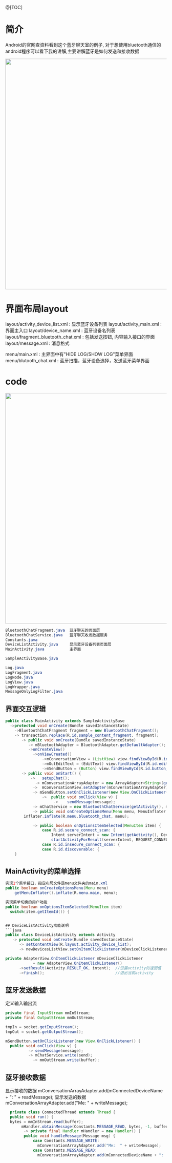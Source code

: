 @[TOC]

# 简介
Android的官网查资料看到这个蓝牙聊天室的例子, 对于想使用bluetooth通信的android程序可以看下我的讲解,主要讲解蓝牙是如何发送和接收数据

<div align="center">
<p>  </p> 
<img src="https://github.com/yangang123/yangang123.github.io/raw/master/3-android/resource/Android-BluetoothChat.jpg" height="720" width="1280" > 
</div>

# 界面布局layout 
layout/activity_device_list.xml  : 显示蓝牙设备列表
layout/activity_main.xml         : 界面主入口
layout/device_name.xml           : 蓝牙设备名列表
layout/fragment_bluetooth_chat.xml : 包括发送按钮, 内容输入接口的界面
layout/message.xml                : 消息格式
 
menu/main.xml                     : 主界面中有"HIDE LOG/SHOW LOG"菜单界面
menu/blutooth_chat.xml            : 蓝牙扫描，蓝牙设备选择，发送蓝牙菜单界面

# code 

<div align="center">
<p>  </p> 
<img src="https://github.com/yangang123/yangang123.github.io/raw/master/3-android/resource/Android-BluetoothChat-studio.png" height="720" width="1280" > 
</div>

```java
BluetoothChatFragment.java  蓝牙聊天的页面层
BluetoothChatService.java   蓝牙聊天收发数据服务
Constants.java     
DeviceListActivity.java     显示蓝牙设备列表页面层
MainActivity.java           主界面

SampleActivityBase.java

Log.java
LogFragment.java  
LogNode.java  
LogView.java  
LogWrapper.java  
MessageOnlyLogFilter.java
```
## 界面交互逻辑
```java
public class MainActivity extends SampleActivityBase
  ->protected void onCreate(Bundle savedInstanceState)
    ->BluetoothChatFragment fragment = new BluetoothChatFragment();
    -> transaction.replace(R.id.sample_content_fragment, fragment);                  //启动蓝牙聊天窗口 
       -> public void onCreate(Bundle savedInstanceState) 
          -> mBluetoothAdapter = BluetoothAdapter.getDefaultAdapter();
          ->onCreateView() 
            ->onViewCreated()
                ->mConversationView = (ListView) view.findViewById(R.id.in);
                ->mOutEditText = (EditText) view.findViewById(R.id.edit_text_out);
                ->mSendButton = (Button) view.findViewById(R.id.button_send);
       -> public void onStart() {
           ->   setupChat();
             -> mConversationArrayAdapter = new ArrayAdapter<String>(getActivity(), R.layout.message);
            ->  mConversationView.setAdapter(mConversationArrayAdapter);
            -> mSendButton.setOnClickListener(new View.OnClickListener() {
                ->  public void onClick(View v) {
                     ->    sendMessage(message);
            -> mChatService = new BluetoothChatService(getActivity(), mHandler);     //创建服务         
            -> public void onCreateOptionsMenu(Menu menu, MenuInflater inflater) {   //创建菜单
        inflater.inflate(R.menu.bluetooth_chat, menu);

            -> public boolean onOptionsItemSelected(MenuItem item) {
                case R.id.secure_connect_scan: {
                    Intent serverIntent = new Intent(getActivity(), DeviceListActivity.class); //创建1个意图
                    startActivityForResult(serverIntent, REQUEST_CONNECT_DEVICE_SECURE);       //在启动activity的传递请求
                case R.id.insecure_connect_scan: {
                case R.id.discoverable: {    
    }
```

##  MainActivity的菜单选择
```java
实现1个菜单接口，指定布局文件是menu文件夹的main.xml
public boolean onCreateOptionsMenu(Menu menu)
    getMenuInflater().inflate(R.menu.main, menu);

实现菜单切换的用户功能
public boolean onOptionsItemSelected(MenuItem item)    
  switch(item.getItemId()) {


## DeviceListActivity功能说明
```java
public class DeviceListActivity extends Activity
   -> protected void onCreate(Bundle savedInstanceState)
      -> setContentView(R.layout.activity_device_list);
      -> newDevicesListView.setOnItemClickListener(mDeviceClickListener);

private AdapterView.OnItemClickListener mDeviceClickListener
            = new AdapterView.OnItemClickListener() 
      ->setResult(Activity.RESULT_OK, intent);  //设置activity的返回值
      ->finish();                               //退出当前activity
```


## 蓝牙发送数据

定义输入输出流
```java
private final InputStream mmInStream;
private final OutputStream mmOutStream;

tmpIn = socket.getInputStream();
tmpOut = socket.getOutputStream();

mSendButton.setOnClickListener(new View.OnClickListener() {
  public void onClick(View v) {
          -> sendMessage(message);
          -> mChatService.write(send);
            -> mmOutStream.write(buffer);
```

## 蓝牙接收数据

显示接收的数据
mConversationArrayAdapter.add(mConnectedDeviceName + ":  " + readMessage);
显示发送的数据
mConversationArrayAdapter.add("Me:  " + writeMessage);

```java
  private class ConnectedThread extends Thread {
  public void run() {
  bytes = mmInStream.read(buffer);
       mHandler.obtainMessage(Constants.MESSAGE_READ, bytes, -1, buffer).sendToTarget();                     
        -> private final Handler mHandler = new Handler() {
        public void handleMessage(Message msg) {
            case Constants.MESSAGE_WRITE:
              mConversationArrayAdapter.add("Me:  " + writeMessage);
            case Constants.MESSAGE_READ:
              mConversationArrayAdapter.add(mConnectedDeviceName + ":  " + readMessage);
```